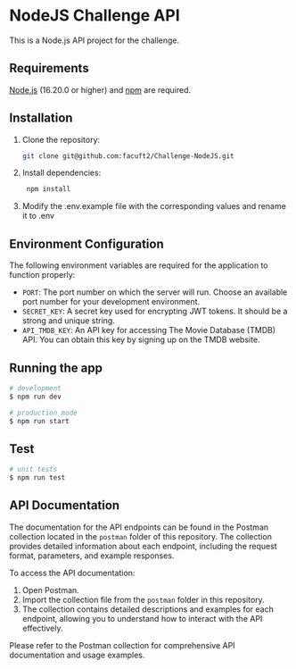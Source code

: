 # NodeJS Challenge API

This is a Node.js API project for the challenge.

## Requirements

[Node.js](https://nodejs.org/) (16.20.0 or higher) and [npm](https://www.npmjs.com/) are required.

## Installation

1. Clone the repository:

   ```sh
   git clone git@github.com:facuft2/Challenge-NodeJS.git
   ```

2. Install dependencies:

   ```sh
    npm install
   ```

3. Modify the .env.example file with the corresponding values and rename it to .env

## Environment Configuration

The following environment variables are required for the application to function properly:

- `PORT`: The port number on which the server will run. Choose an available port number for your development environment.
- `SECRET_KEY`: A secret key used for encrypting JWT tokens. It should be a strong and unique string.
- `API_TMDB_KEY`: An API key for accessing The Movie Database (TMDB) API. You can obtain this key by signing up on the TMDB website.

## Running the app

```bash
# development
$ npm run dev

# production mode
$ npm run start
```

## Test

```bash
# unit tests
$ npm run test
```

## API Documentation

The documentation for the API endpoints can be found in the Postman collection located in the `postman` folder of this repository. The collection provides detailed information about each endpoint, including the request format, parameters, and example responses.

To access the API documentation:

1. Open Postman.
2. Import the collection file from the `postman` folder in this repository.
3. The collection contains detailed descriptions and examples for each endpoint, allowing you to understand how to interact with the API effectively.

Please refer to the Postman collection for comprehensive API documentation and usage examples.




